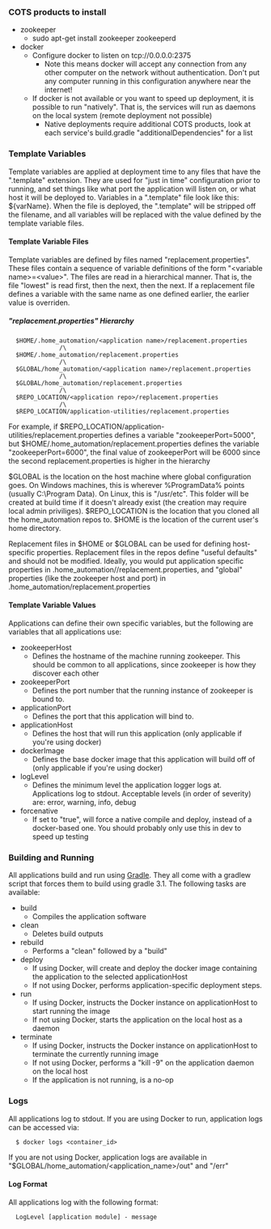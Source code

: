 ### COTS products to install
- zookeeper
  - sudo apt-get install zookeeper zookeeperd
- docker
  - Configure docker to listen on tcp://0.0.0.0:2375
    - Note this means docker will accept any connection from any other computer on the network without authentication. Don't put any computer running in this configuration anywhere near the internet!
  - If docker is not available or you want to speed up deployment, it is possible to run "natively". That is, the services will run as daemons on the local system (remote deployment not possible)
    - Native deployments require additional COTS products, look at each service's build.gradle "additionalDependencies" for a list

### Template Variables
Template variables are applied at deployment time to any files that have the ".template" extension. They are used for "just in time" configuration prior to running, and set things like what port the application will listen on, or what host it will be deployed to. Variables in a ".template" file look like this: ${varName}. When the file is deployed, the ".template" will be stripped off the filename, and all variables will be replaced with the value defined by the template variable files.
   
#### Template Variable Files
Template variables are defined by files named "replacement.properties". These files contain a sequence of variable definitions of the form "\<variable name>=\<value>". The files are read in a hierarchical manner. That is, the file "lowest" is read first, then the next, then the next. If a replacement file defines a variable with the same name as one defined earlier, the earlier value is overriden.

##### "replacement.properties" Hierarchy

      $HOME/.home_automation/<application name>/replacement.properties
                  /\
      $HOME/.home_automation/replacement.properties
                  /\
      $GLOBAL/home_automation/<application name>/replacement.properties
                  /\
      $GLOBAL/home_automation/replacement.properties
                  /\
      $REPO_LOCATION/<application repo>/replacement.properties
                  /\
      $REPO_LOCATION/application-utilities/replacement.properties
      
For example, if $REPO_LOCATION/application-utilities/replacement.properties defines a variable "zookeeperPort=5000", but $HOME/.home_automation/replacement.properties defines the variable "zookeeperPort=6000", the final value of zookeeperPort will be 6000 since the second replacement.properties is higher in the hierarchy
   
$GLOBAL is the location on the host machine where global configuration goes. On Windows machines, this is wherever %ProgramData% points (usually C:\Program Data). On Linux, this is "/usr/etc". This folder will be created at build time if it doesn't already exist (the creation may require local admin priviliges). $REPO_LOCATION is the location that you cloned all the home_automation repos to. $HOME is the location of the current user's home directory.
   
Replacement files in $HOME or $GLOBAL can be used for defining host-specific properties. Replacement files in the repos define "useful defaults" and should not be modified. Ideally, you would put application specific properties in .home_automation/<application name>/replacement.properties, and "global" properties (like the zookeeper host and port) in .home_automation/replacement.properties

#### Template Variable Values
Applications can define their own specific variables, but the following are variables that all applications use:
- zookeeperHost 
  - Defines the hostname of the machine running zookeeper. This should be common to all applications, since zookeeper is how they discover each other
- zookeeperPort 
  - Defines the port number that the running instance of zookeeper is bound to.
- applicationPort 
  - Defines the port that this application will bind to.
- applicationHost 
  - Defines the host that will run this application (only applicable if you're using docker)
- dockerImage 
  - Defines the base docker image that this application will build off of (only applicable if you're using docker)
- logLevel 
  - Defines the minimum level the application logger logs at. Applications log to stdout. Acceptable levels (in order of severity) are: error, warning, info, debug
- forcenative 
  - If set to "true", will force a native compile and deploy, instead of a docker-based one. You should probably only use this in dev to speed up testing

### Building and Running
All applications build and run using [Gradle](https://gradle.org/). They all come with a gradlew script that forces them to build using gradle 3.1. The following tasks are available:
- build
  - Compiles the application software
- clean
  - Deletes build outputs
- rebuild
  - Performs a "clean" followed by a "build"
- deploy
  - If using Docker, will create and deploy the docker image containing the application to the selected applicationHost
  - If not using Docker, performs application-specific deployment steps.
- run
  - If using Docker, instructs the Docker instance on applicationHost to start running the image
  - If not using Docker, starts the application on the local host as a daemon
- terminate
  - If using Docker, instructs the Docker instance on applicationHost to terminate the currently running image
  - If not using Docker, performs a "kill -9" on the application daemon on the local host
  - If the application is not running, is a no-op

### Logs
All applications log to stdout. If you are using Docker to run, application logs can be accessed via:

      $ docker logs <container_id>
      
If you are not using Docker, application logs are available in "$GLOBAL/home_automation/\<application_name>/out" and "/err"

#### Log Format
All applications log with the following format:

      LogLevel [application module] - message
